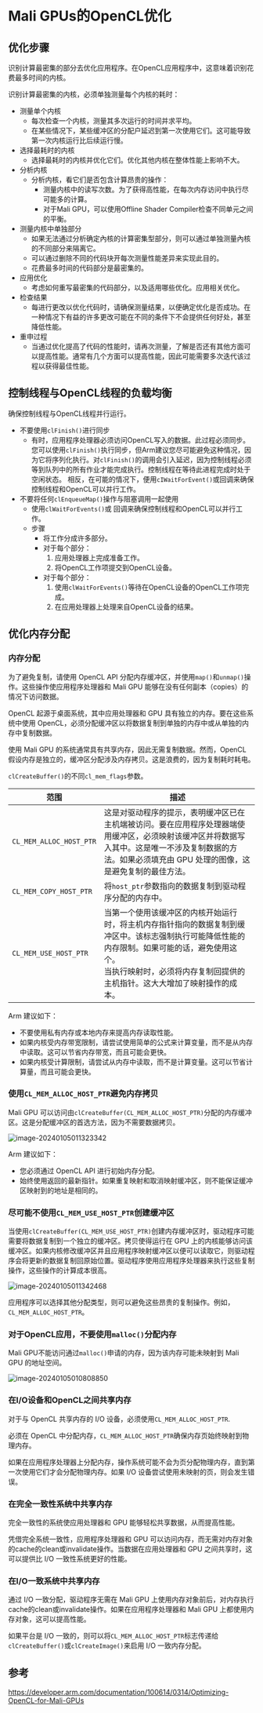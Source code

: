 # Mali GPUs的OpenCL优化

## 优化步骤

识别计算最密集的部分去优化应用程序。在OpenCL应用程序中，这意味着识别花费最多时间的内核。

识别计算最密集的内核，必须单独测量每个内核的耗时：

* 测量单个内核
  * 每次检查一个内核，测量其多次运行的时间并求平均。
  * 在某些情况下，某些缓冲区的分配户延迟到第一次使用它们。这可能导致第一次内核运行比后续运行慢。
* 选择最耗时的内核
  * 选择最耗时的内核并优化它们。优化其他内核在整体性能上影响不大。
* 分析内核
  * 分析内核，看它们是否包含计算昂贵的操作：
    * 测量内核中的读写次数。为了获得高性能，在每次内存访问中执行尽可能多的计算。
    * 对于Mali GPU，可以使用Offline Shader Compiler检查不同单元之间的平衡。
* 测量内核中单独部分
  * 如果无法通过分析确定內核的计算密集型部分，则可以通过单独测量內核的不同部分来隔离它。
  * 可以通过删除不同的代码块开每次测量性能差异来实现此目的。
  * 花费最多时间的代码部分是最密集的。
* 应用优化
  * 考虑如何重写最密集的代码部分，以及适用哪些优化。应用相关优化。
* 检查结果
  * 每进行更改以优化代码时，请确保测量结果，以便确定优化是否成功。在一种情况下有益的许多更改可能在不同的条件下不会提供任何好处，甚至降低性能。
* 重申过程
  * 当通过优化提高了代码的性能时，请再次测量，了解是否还有其他方面可以提高性能。通常有几个方面可以提高性能，因此可能需要多次迭代该过程以获得最佳性能。



## 控制线程与OpenCL线程的负载均衡

确保控制线程与OpenCL线程并行运行。

* 不要使用`clFinish()`进行同步
  * 有时，应用程序处理器必须访问OpenCL写入的数据。此过程必须同步。
    您可以使用`clFinish()`执行同步，但Arm建议您尽可能避免这种情况，因为它将序列化执行。对`clFinish()`的调用会引入延迟，因为控制线程必须等到队列中的所有作业才能完成执行。控制线程在等待此进程完成时处于空闲状态。
    相反，在可能的情况下，便用`cIWaitForEvent()`或回调来确保控制线程和OpenCL可以并行工作。
* 不要将任何`clEnqueueMap()`操作与阻塞调用一起使用
  * 使用`clWaitForEvents()`或 回调来确保控制线程和OpenCL可以并行工作。
  * 步骤
    * 将工作分成许多部分。
    * 对于每个部分：
      1. 应用处理器上完成准备工作。
      2. 将OpenCL工作项提交到OpenCL设备。
    * 对于每个部分：
      1. 使用`clWaitForEvents()`等待在OpenCL设备的OpenCL工作项完成。
      2. 在应用处理器上处理来自OpenCL设备的结果。



## 优化内存分配

### 内存分配

为了避免复制，请使用 OpenCL API 分配内存缓冲区，并使用`map()`和`unmap()`操作。这些操作使应用程序处理器和 Mali GPU 能够在没有任何副本（copies）的情况下访问数据。

OpenCL 起源于桌面系统，其中应用处理器和 GPU 具有独立的内存。要在这些系统中使用 OpenCL，必须分配缓冲区以将数据复制到单独的内存中或从单独的内存中复制数据。

使用 Mali GPU 的系统通常具有共享内存，因此无需复制数据。然而，OpenCL 假设内存是独立的，缓冲区分配涉及内存拷贝。这是浪费的，因为复制耗时耗电。

`clCreateBuffer()`的不同`cl_mem_flags`参数。

| 范围                    | 描述                                                         |
| ----------------------- | ------------------------------------------------------------ |
| `CL_MEM_ALLOC_HOST_PTR` | 这是对驱动程序的提示，表明缓冲区已在主机端被访问。要在应用程序处理器端使用缓冲区，必须映射该缓冲区并将数据写入其中。这是唯一不涉及复制数据的方法。如果必须填充由 GPU 处理的图像，这是避免复制的最佳方法。 |
| `CL_MEM_COPY_HOST_PTR`  | 将`host_ptr`参数指向的数据复制到驱动程序分配的内存中。       |
| `CL_MEM_USE_HOST_PTR`   | 当第一个使用该缓冲区的内核开始运行时，将主机内存指针指向的数据复制到缓冲区中。该标志强制执行可能降低性能的内存限制。如果可能的话，避免使用这个。<br>当执行映射时，必须将内存复制回提供的主机指针。这大大增加了映射操作的成本。 |

Arm 建议如下：

- 不要使用私有内存或本地内存来提高内存读取性能。
- 如果内核受内存带宽限制，请尝试使用简单的公式来计算变量，而不是从内存中读取。这可以节省内存带宽，而且可能会更快。
- 如果内核受计算限制，请尝试从内存中读取，而不是计算变量。这可以节省计算量，而且可能会更快。



### 使用`CL_MEM_ALLOC_HOST_PTR`避免内存拷贝

Mali GPU 可以访问由`clCreateBuffer(CL_MEM_ALLOC_HOST_PTR)`分配的内存缓冲区。这是分配缓冲区的首选方法，因为不需要数据拷贝。

![image-20240105011323342](./optimizing-opencl-for-mali-gpus.assets/image-20240105011323342.png)

Arm 建议如下：

- 您必须通过 OpenCL API 进行初始内存分配。
- 始终使用返回的最新指针。如果重复映射和取消映射缓冲区，则不能保证缓冲区映射到的地址是相同的。



### 尽可能不使用`CL_MEM_USE_HOST_PTR`创建缓冲区

当使用`clCreateBuffer(CL_MEM_USE_HOST_PTR)`创建内存缓冲区时，驱动程序可能需要将数据复制到一个独立的缓冲区。拷贝使得运行在 GPU 上的内核能够访问该缓冲区。如果内核修改缓冲区并且应用程序映射缓冲区以便可以读取它，则驱动程序会将更新的数据复制回原始位置。驱动程序使用应用程序处理器来执行这些复制操作，这些操作的计算成本很高。

![image-20240105011342468](./optimizing-opencl-for-mali-gpus.assets/image-20240105011342468.png)

应用程序可以选择其他分配类型，则可以避免这些昂贵的复制操作。例如，`CL_MEM_ALLOC_HOST_PTR`。



### 对于OpenCL应用，不要使用`malloc()`分配内存

Mali GPU不能访问通过`malloc()`申请的内存，因为该内存可能未映射到 Mali GPU 的地址空间。

![image-20240105010808850](./optimizing-opencl-for-mali-gpus.assets/image-20240105010808850.png)



### 在I/O设备和OpenCL之间共享内存

对于与 OpenCL 共享内存的 I/O 设备，必须使用`CL_MEM_ALLOC_HOST_PTR`.

必须在 OpenCL 中分配内存，`CL_MEM_ALLOC_HOST_PTR`确保内存页始终映射到物理内存。

如果在应用程序处理器上分配内存，操作系统可能不会为页分配物理内存，直到第一次使用它们才会分配物理内存。如果 I/O 设备尝试使用未映射的页，则会发生错误。



### 在完全一致性系统中共享内存

完全一致性的系统使应用处理器和 GPU 能够轻松共享数据，从而提高性能。

凭借完全系统一致性，应用程序处理器和 GPU 可以访问内存，而无需对内存对象的cache的clean或invalidate操作。当数据在应用处理器和 GPU 之间共享时，这可以提供比 I/O 一致性系统更好的性能。



### 在I/O一致系统中共享内存

通过 I/O 一致分配，驱动程序无需在 Mali GPU 上使用内存对象前后，对内存执行cache的clean或invalidate操作。如果在应用程序处理器和 Mali GPU 上都使用内存对象，这可以提高性能。

如果平台是 I/O 一致的，则可以将`CL_MEM_ALLOC_HOST_PTR`标志传递给`clCreateBuffer()`或`clCreateImage()`来启用 I/O 一致内存分配。



## 参考

https://developer.arm.com/documentation/100614/0314/Optimizing-OpenCL-for-Mali-GPUs